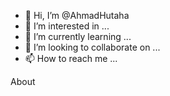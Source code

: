 - 👋 Hi, I’m @AhmadHutaha
- 👀 I’m interested in ...
- 🌱 I’m currently learning ...
- 💞️ I’m looking to collaborate on ...
- 📫 How to reach me ...

<!---
AhmadHutaha/AhmadHutaha is a ✨ special ✨ repository because its `README.md` (this file) appears on your GitHub profile.
You can click the Preview link to take a look at your changes.
--->
About 
